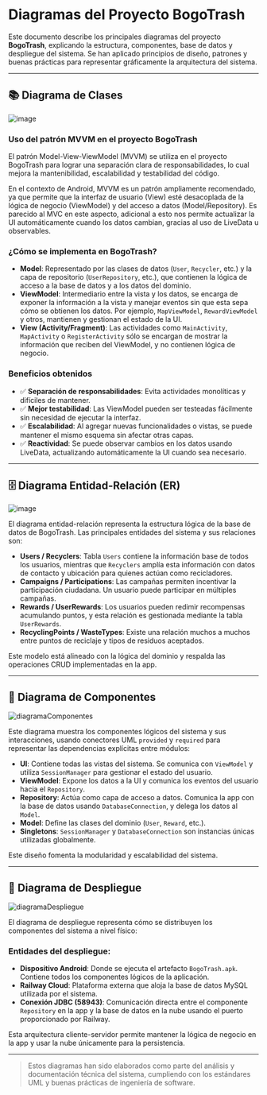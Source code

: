 # Diagramas del Proyecto BogoTrash

Este documento describe los principales diagramas del proyecto **BogoTrash**, explicando la estructura, componentes, base de datos y despliegue del sistema. Se han aplicado principios de diseño, patrones y buenas prácticas para representar gráficamente la arquitectura del sistema.

---

## 📚 Diagrama de Clases

![image](https://github.com/user-attachments/assets/3fff44dd-75b4-4764-8da4-b3ff43a03464)


### Uso del patrón MVVM en el proyecto BogoTrash

El patrón Model-View-ViewModel (MVVM) se utiliza en el proyecto BogoTrash para lograr una separación clara de responsabilidades, lo cual mejora la mantenibilidad, escalabilidad y testabilidad del código.

En el contexto de Android, MVVM es un patrón ampliamente recomendado, ya que permite que la interfaz de usuario (View) esté desacoplada de la lógica de negocio (ViewModel) y del acceso a datos (Model/Repository). Es parecido al MVC en este aspecto, adicional a esto nos permite actualizar la UI automáticamente cuando los datos cambian, gracias al uso de LiveData u observables.

### ¿Cómo se implementa en BogoTrash?

- **Model**: Representado por las clases de datos (`User`, `Recycler`, etc.) y la capa de repositorio (`UserRepository`, etc.), que contienen la lógica de acceso a la base de datos y a los datos del dominio.
- **ViewModel**: Intermediario entre la vista y los datos, se encarga de exponer la información a la vista y manejar eventos sin que esta sepa cómo se obtienen los datos. Por ejemplo, `MapViewModel`, `RewardViewModel` y otros, mantienen y gestionan el estado de la UI.
- **View (Activity/Fragment)**: Las actividades como `MainActivity`, `MapActivity` o `RegisterActivity` sólo se encargan de mostrar la información que reciben del ViewModel, y no contienen lógica de negocio.

### Beneficios obtenidos

- ✅ **Separación de responsabilidades**: Evita actividades monolíticas y difíciles de mantener.
- ✅ **Mejor testabilidad**: Las ViewModel pueden ser testeadas fácilmente sin necesidad de ejecutar la interfaz.
- ✅ **Escalabilidad**: Al agregar nuevas funcionalidades o vistas, se puede mantener el mismo esquema sin afectar otras capas.
- ✅ **Reactividad**: Se puede observar cambios en los datos usando LiveData, actualizando automáticamente la UI cuando sea necesario.

---

## 🗄️ Diagrama Entidad-Relación (ER)

![image](https://github.com/user-attachments/assets/c152599c-a2a3-4dd1-b51a-13bc0773db24)


El diagrama entidad-relación representa la estructura lógica de la base de datos de BogoTrash. Las principales entidades del sistema y sus relaciones son:

- **Users / Recyclers**: Tabla `Users` contiene la información base de todos los usuarios, mientras que `Recyclers` amplía esta información con datos de contacto y ubicación para quienes actúan como recicladores.
- **Campaigns / Participations**: Las campañas permiten incentivar la participación ciudadana. Un usuario puede participar en múltiples campañas.
- **Rewards / UserRewards**: Los usuarios pueden redimir recompensas acumulando puntos, y esta relación es gestionada mediante la tabla `UserRewards`.
- **RecyclingPoints / WasteTypes**: Existe una relación muchos a muchos entre puntos de reciclaje y tipos de residuos aceptados.

Este modelo está alineado con la lógica del dominio y respalda las operaciones CRUD implementadas en la app.

---

## 🧱 Diagrama de Componentes

![diagramaComponentes](https://github.com/user-attachments/assets/ea9c3cfb-a709-455c-9702-1712b674513f)


Este diagrama muestra los componentes lógicos del sistema y sus interacciones, usando conectores UML `provided` y `required` para representar las dependencias explícitas entre módulos:

- **UI**: Contiene todas las vistas del sistema. Se comunica con `ViewModel` y utiliza `SessionManager` para gestionar el estado del usuario.
- **ViewModel**: Expone los datos a la UI y comunica los eventos del usuario hacia el `Repository`.
- **Repository**: Actúa como capa de acceso a datos. Comunica la app con la base de datos usando `DatabaseConnection`, y delega los datos al `Model`.
- **Model**: Define las clases del dominio (`User`, `Reward`, etc.).
- **Singletons**: `SessionManager` y `DatabaseConnection` son instancias únicas utilizadas globalmente.

Este diseño fomenta la modularidad y escalabilidad del sistema.

---

## 🚀 Diagrama de Despliegue

![diagramaDespliegue](https://github.com/user-attachments/assets/b7155167-dec6-4d1d-bacd-557bf01f7045)


El diagrama de despliegue representa cómo se distribuyen los componentes del sistema a nivel físico:

### Entidades del despliegue:

- **Dispositivo Android**: Donde se ejecuta el artefacto `BogoTrash.apk`. Contiene todos los componentes lógicos de la aplicación.
- **Railway Cloud**: Plataforma externa que aloja la base de datos MySQL utilizada por el sistema.
- **Conexión JDBC (58943)**: Comunicación directa entre el componente `Repository` en la app y la base de datos en la nube usando el puerto proporcionado por Railway.

Esta arquitectura cliente-servidor permite mantener la lógica de negocio en la app y usar la nube únicamente para la persistencia.

---

> Estos diagramas han sido elaborados como parte del análisis y documentación técnica del sistema, cumpliendo con los estándares UML y buenas prácticas de ingeniería de software.
